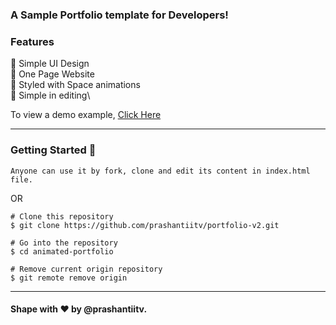 ### A Sample Portfolio template for Developers!

### Features

📙 Simple UI Design\
📙 One Page Website\
📙 Styled with Space animations\
📙 Simple in editing\

To view a demo example, [Click Here](http://github.com/prashantiitv/portfolio-v2/)

---
### Getting Started 🚀

```Anyone can use it by fork, clone and edit its content in index.html file.```

 OR 
```
# Clone this repository
$ git clone https://github.com/prashantiitv/portfolio-v2.git

# Go into the repository 
$ cd animated-portfolio

# Remove current origin repository
$ git remote remove origin
```

---
#### Shape with ❤ by @prashantiitv. 
